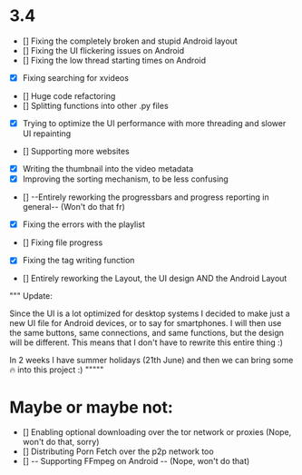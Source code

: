 # 3.4
- [] Fixing the completely broken and stupid Android layout
- [] Fixing the UI flickering issues on Android
- [] Fixing the low thread starting times on Android
- [x] Fixing searching for xvideos
- [] Huge code refactoring
- [] Splitting functions into other .py files
- [x] Trying to optimize the UI performance with more threading and slower UI repainting
- [] Supporting more websites
- [x] Writing the thumbnail into the video metadata
- [x] Improving the sorting mechanism, to be less confusing
- []  --Entirely reworking the progressbars and progress reporting in general-- (Won't do that fr)
- [x] Fixing the errors with the playlist
- [] Fixing file progress
- [x] Fixing the tag writing function
- [] Entirely reworking the Layout, the UI design AND the Android Layout

"""
Update:

Since the UI is a lot optimized for desktop systems I decided to make just a new UI file for Android devices, or to say
for smartphones. I will then use the same buttons, same connections, and same functions, but the design will be different.
This means that I don't have to rewrite this entire thing :)


In 2 weeks I have summer holidays (21th June) and then we can bring some 🔥 into this project :)
"""""

# Maybe or maybe not:
- [] Enabling optional downloading over the tor network or proxies (Nope, won't do that, sorry)
- [] Distributing Porn Fetch over the p2p network too
- [] -- Supporting FFmpeg on Android -- (Nope, won't do that)